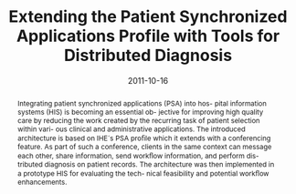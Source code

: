 ---
abstract: Integrating patient synchronized applications (PSA) into hos-  pital information
  systems (HIS) is becoming an essential ob-  jective for improving high quality care
  by reducing the work  created by the recurring task of patient selection within
  vari-  ous clinical and administrative applications. The introduced  architecture
  is based on IHE´s PSA pro&#64257;le which it extends  with a conferencing feature.
  As part of such a conference,  clients in the same context can message each other,
  share  information, send work&#64258;ow information, and perform dis-  tributed
  diagnosis on patient records. The architecture was  then implemented in a prototype
  HIS for evaluating the tech-  nical feasibility and potential work&#64258;ow enhancements.
authors:
- Harald Köstinger
- Thomas Grechenig
- Klaus Bayrhammer
- Michael Fiedler
- Wolfgang Schramm
date: '2011-10-16'
featured: false
publication_types:
- '0'
publishDate: '2011-10-16'
title: Extending the Patient Synchronized Applications Profile with Tools for Distributed
  Diagnosis
url_pdf: ''
---